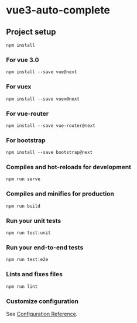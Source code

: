 # vue3-auto-complete

## Project setup
```
npm install
```

### For vue 3.0
```
npm install --save vue@next
```

### For vuex
```
npm install --save vuex@next
```

### For vue-router
```
npm install --save vue-router@next
```

### For bootstrap
```
npm install --save bootstrap@next
```

### Compiles and hot-reloads for development
```
npm run serve
```

### Compiles and minifies for production
```
npm run build
```

### Run your unit tests
```
npm run test:unit
```

### Run your end-to-end tests
```
npm run test:e2e
```

### Lints and fixes files
```
npm run lint
```

### Customize configuration
See [Configuration Reference](https://cli.vuejs.org/config/).
